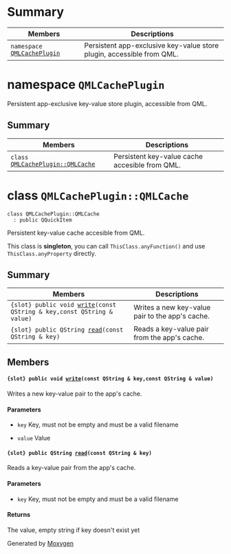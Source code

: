 # Summary

 Members                        | Descriptions                                
--------------------------------|---------------------------------------------
`namespace `[`QMLCachePlugin`](#namespaceQMLCachePlugin) | Persistent app-exclusive key-value store plugin, accessible from QML.

# namespace `QMLCachePlugin` 

Persistent app-exclusive key-value store plugin, accessible from QML.

## Summary

 Members                        | Descriptions                                
--------------------------------|---------------------------------------------
`class `[`QMLCachePlugin::QMLCache`](#classQMLCachePlugin_1_1QMLCache) | Persistent key-value cache accesible from QML.

# class `QMLCachePlugin::QMLCache` 

```
class QMLCachePlugin::QMLCache
  : public QQuickItem
```  

Persistent key-value cache accesible from QML.

This class is **singleton**, you can call `ThisClass.anyFunction()` and use `ThisClass.anyProperty` directly.

## Summary

 Members                        | Descriptions                                
--------------------------------|---------------------------------------------
`{slot} public void `[`write`](#classQMLCachePlugin_1_1QMLCache_1adb85026007b2fc0c4e1c680d0dc6448d)`(const QString & key,const QString & value)` | Writes a new key-value pair to the app's cache.
`{slot} public QString `[`read`](#classQMLCachePlugin_1_1QMLCache_1af7d4e1d8062cb32f8fd8fe48099f78ca)`(const QString & key)` | Reads a key-value pair from the app's cache.

## Members

#### `{slot} public void `[`write`](#classQMLCachePlugin_1_1QMLCache_1adb85026007b2fc0c4e1c680d0dc6448d)`(const QString & key,const QString & value)` 

Writes a new key-value pair to the app's cache.

#### Parameters
* `key` Key, must not be empty and must be a valid filename 

* `value` Value

#### `{slot} public QString `[`read`](#classQMLCachePlugin_1_1QMLCache_1af7d4e1d8062cb32f8fd8fe48099f78ca)`(const QString & key)` 

Reads a key-value pair from the app's cache.

#### Parameters
* `key` Key, must not be empty and must be a valid filename 

#### Returns
The value, empty string if key doesn't exist yet

Generated by [Moxygen](https://sourcey.com/moxygen)